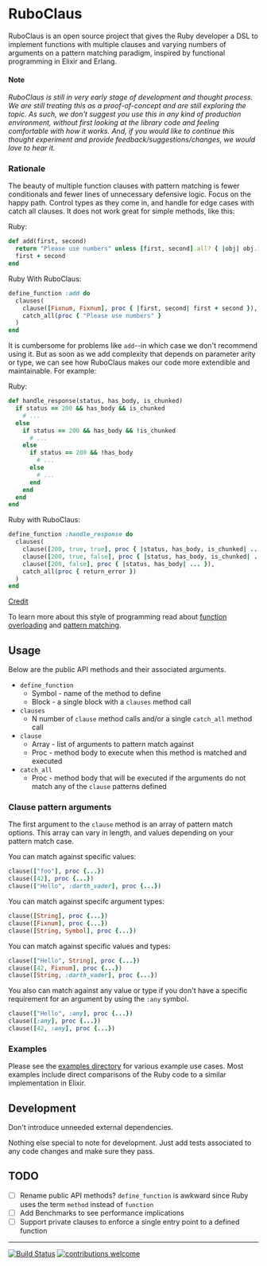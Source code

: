 # RuboClaus

RuboClaus is an open source project that gives the Ruby developer a DSL to implement functions with multiple clauses and varying numbers of arguments on a pattern matching paradigm, inspired by functional programming in Elixir and Erlang.

#### Note

_RuboClaus is still in very early stage of development and thought process.  We are still treating this as a proof-of-concept and are still exploring the topic.  As such, we don't suggest you use this in any kind of production environment, without first looking at the library code and feeling comfortable with how it works.  And, if you would like to continue this thought experiment and provide feedback/suggestions/changes, we would love to hear it._

### Rationale

The beauty of multiple function clauses with pattern matching is fewer conditionals and fewer lines of unnecessary defensive logic. Focus on the happy path. Control types as they come in, and handle for edge cases with catch all clauses. It does not work great for simple methods, like this:

Ruby:

```ruby
def add(first, second)
  return "Please use numbers" unless [first, second].all? { |obj| obj.is_a? Fixnum }
  first + second
end
```

Ruby With RuboClaus:

```ruby
define_function :add do
  clauses(
    clause([Fixnum, Fixnum], proc { |first, second| first + second }),
    catch_all(proc { "Please use numbers" }
  )
end
```

It is cumbersome for problems like `add`--in which case we don't recommend using it. But as soon as we add complexity that depends on parameter arity or type, we can see how RuboClaus makes our code more extendible and maintainable. For example:

Ruby:

```ruby
def handle_response(status, has_body, is_chunked)
  if status == 200 && has_body && is_chunked
    # ...
  else
    if status == 200 && has_body && !is_chunked
      # ...
    else
      if status == 200 && !has_body
        # ...
      else
        # ...
      end
    end
  end
end
```

Ruby with RuboClaus:

```ruby
define_function :handle_response do
  clauses(
    clause([200, true, true], proc { |status, has_body, is_chunked| ... }),
    clause([200, true, false], proc { |status, has_body, is_chunked| ... }),
    clause([200, false], proc { |status, has_body| ... }),
    catch_all(proc { return_error })
  )
end
```
[Credit](https://www.reddit.com/r/elixir/comments/34jyto/what_are_the_benefits_of_pattern_matching_as/cqve33n)

To learn more about this style of programming read about [function overloading](https://en.wikipedia.org/wiki/Function_overloading) and [pattern matching](https://en.wikipedia.org/wiki/Pattern_matching).

## Usage

Below are the public API methods and their associated arguments.

* `define_function`
	* Symbol - name of the method to define
	* Block - a single block with a `clauses` method call
* `clauses`
	* N number of `clause` method calls and/or a single `catch_all` method call
* `clause`
	* Array - list of arguments to pattern match against
	* Proc - method body to execute when this method is matched and executed
* `catch_all`
	* Proc - method body that will be executed if the arguments do not match any of the `clause` patterns defined

### Clause pattern arguments

The first argument to the `clause` method is an array of pattern match options.  This array can vary in length, and values depending on your pattern match case.

You can match against specific values:

```ruby
clause(["foo"], proc {...})
clause([42], proc {...})
clause(["Hello", :darth_vader], proc {...})
```

You can match against specifc argument types:

```ruby
clause([String], proc {...})
clause([Fixnum], proc {...})
clause([String, Symbol], proc {...})
```

You can match against specific values and types:

```ruby
clause(["Hello", String], proc {...})
clause([42, Fixnum], proc {...})
clause([String, :darth_vader], proc {...})
```

You also can match against any value or type if you don't have a specific requirement for an argument by using the `:any` symbol.

```ruby
clause(["Hello", :any], proc {...})
clause([:any], proc {...})
clause([42, :any], proc {...})
```



### Examples

Please see the [examples directory](https://github.com/mojotech/rubo_claus/tree/master/examples) for various example use cases.  Most examples include direct comparisons of the Ruby code to a similar implementation in Elixir.

## Development

Don't introduce unneeded external dependencies.

Nothing else special to note for development.  Just add tests associated to any code changes and make sure they pass.

## TODO

- [ ] Rename public API methods? `define_function` is awkward since Ruby uses the term `method` instead of `function`
- [ ] Add Benchmarks to see performance implications
- [ ] Support private clauses to enforce a single entry point to a defined function

---

[![Build Status](https://travis-ci.org/mojotech/rubo_claus.svg?branch=master)](https://travis-ci.org/mojotech/rubo_claus)
[![contributions welcome](https://img.shields.io/badge/contributions-welcome-brightgreen.svg?style=flat)](https://github.com/dwyl/esta/issues)
